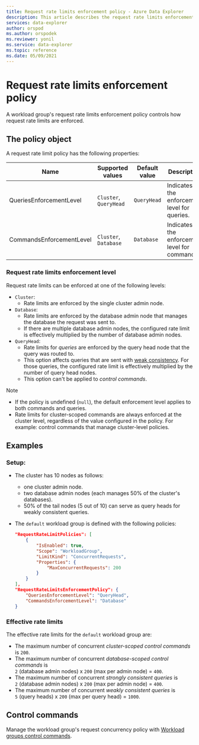 ```yaml
---
title: Request rate limits enforcement policy - Azure Data Explorer
description: This article describes the request rate limits enforcement policy in Azure Data Explorer.
services: data-explorer
author: orspod
ms.author: orspodek
ms.reviewer: yonil
ms.service: data-explorer
ms.topic: reference
ms.date: 05/09/2021
---
```

# Request rate limits enforcement policy

A workload group's request rate limits enforcement policy controls how request rate limits are enforced.

## The policy object

A request rate limit policy has the following properties:

| Name                     | Supported values                            | Default value | Description                                   |
|--------------------------|---------------------------------------------|----------------|-----------------------------------------------|
| QueriesEnforcementLevel  | `Cluster`, `QueryHead`                      | `QueryHead`   | Indicates the enforcement level for queries.  |
| CommandsEnforcementLevel | `Cluster`, `Database`                       | `Database`    | Indicates the enforcement level for commands. |

### Request rate limits enforcement level

Request rate limits can be enforced at one of the following levels:

* `Cluster`:
  * Rate limits are enforced by the single cluster admin node.
* `Database`:
  * Rate limits are enforced by the database admin node that manages the database the request was sent to.
  * If there are multiple database admin nodes, the configured rate limit is effectively multiplied by the number of database admin nodes.
* `QueryHead`:
  * Rate limits for *queries* are enforced by the query head node that the query was routed to.
  * This option affects queries that are sent with [weak consistency](../concepts/queryconsistency.md). For those queries, the configured rate limit
    is effectively multiplied by the number of query head nodes.
  * This option can't be applied to *control commands*.

> [!NOTE]
> * If the policy is undefined (`null`), the default enforcement level applies to both commands and queries.
> * Rate limits for cluster-scoped commands are always enforced at the cluster level, regardless of the value configured in the policy. For example: control commands that manage cluster-level policies.

## Examples

### Setup:

* The cluster has 10 nodes as follows:
    * one cluster admin node.
    * two database admin nodes (each manages 50% of the cluster's databases).
    * 50% of the tail nodes (5 out of 10) can serve as query heads for weakly consistent queries.
* The `default` workload group is defined with the following policies:

    ```json
    "RequestRateLimitPolicies": [
        {
            "IsEnabled": true,
            "Scope": "WorkloadGroup",
            "LimitKind": "ConcurrentRequests",
            "Properties": {
                "MaxConcurrentRequests": 200
            }
        }
    ],
    "RequestRateLimitsEnforcementPolicy": {
        "QueriesEnforcementLevel": "QueryHead",
        "CommandsEnforcementLevel": "Database"
    }
    ```

### Effective rate limits

The effective rate limits for the `default` workload group are:
   * The maximum number of concurrent *cluster-scoped control commands* is `200`.
   * The maximum number of concurrent *database-scoped control commands* is <br>`2` (database admin nodes) x `200` (max per admin node) = `400`.
   * The maximum number of concurrent *strongly consistent queries* is <br>`2` (database admin nodes) x `200` (max per admin node) = `400`.
   * The maximum number of concurrent *weakly consistent queries* is <br>`5` (query heads) x `200` (max per query head) = `1000`.

## Control commands

Manage the workload group's request concurrency policy with [Workload groups control commands](workload-groups-commands.md).
